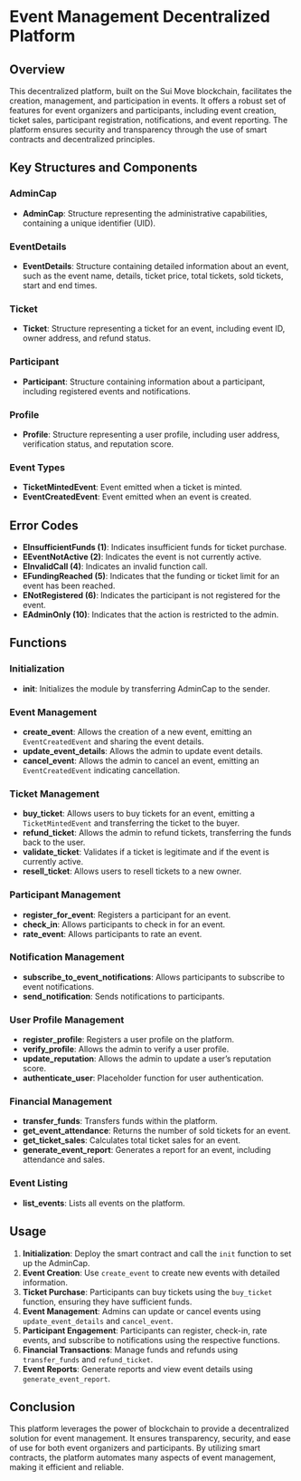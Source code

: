 # Event Management Decentralized Platform

## Overview

This decentralized platform, built on the Sui Move blockchain, facilitates the creation, management, and participation in events. It offers a robust set of features for event organizers and participants, including event creation, ticket sales, participant registration, notifications, and event reporting. The platform ensures security and transparency through the use of smart contracts and decentralized principles.

## Key Structures and Components

### AdminCap
- **AdminCap**: Structure representing the administrative capabilities, containing a unique identifier (UID).

### EventDetails
- **EventDetails**: Structure containing detailed information about an event, such as the event name, details, ticket price, total tickets, sold tickets, start and end times.

### Ticket
- **Ticket**: Structure representing a ticket for an event, including event ID, owner address, and refund status.

### Participant
- **Participant**: Structure containing information about a participant, including registered events and notifications.

### Profile
- **Profile**: Structure representing a user profile, including user address, verification status, and reputation score.

### Event Types
- **TicketMintedEvent**: Event emitted when a ticket is minted.
- **EventCreatedEvent**: Event emitted when an event is created.

## Error Codes

- **EInsufficientFunds (1)**: Indicates insufficient funds for ticket purchase.
- **EEventNotActive (2)**: Indicates the event is not currently active.
- **EInvalidCall (4)**: Indicates an invalid function call.
- **EFundingReached (5)**: Indicates that the funding or ticket limit for an event has been reached.
- **ENotRegistered (6)**: Indicates the participant is not registered for the event.
- **EAdminOnly (10)**: Indicates that the action is restricted to the admin.

## Functions

### Initialization
- **init**: Initializes the module by transferring AdminCap to the sender.

### Event Management
- **create_event**: Allows the creation of a new event, emitting an `EventCreatedEvent` and sharing the event details.
- **update_event_details**: Allows the admin to update event details.
- **cancel_event**: Allows the admin to cancel an event, emitting an `EventCreatedEvent` indicating cancellation.

### Ticket Management
- **buy_ticket**: Allows users to buy tickets for an event, emitting a `TicketMintedEvent` and transferring the ticket to the buyer.
- **refund_ticket**: Allows the admin to refund tickets, transferring the funds back to the user.
- **validate_ticket**: Validates if a ticket is legitimate and if the event is currently active.
- **resell_ticket**: Allows users to resell tickets to a new owner.

### Participant Management
- **register_for_event**: Registers a participant for an event.
- **check_in**: Allows participants to check in for an event.
- **rate_event**: Allows participants to rate an event.

### Notification Management
- **subscribe_to_event_notifications**: Allows participants to subscribe to event notifications.
- **send_notification**: Sends notifications to participants.

### User Profile Management
- **register_profile**: Registers a user profile on the platform.
- **verify_profile**: Allows the admin to verify a user profile.
- **update_reputation**: Allows the admin to update a user’s reputation score.
- **authenticate_user**: Placeholder function for user authentication.

### Financial Management
- **transfer_funds**: Transfers funds within the platform.
- **get_event_attendance**: Returns the number of sold tickets for an event.
- **get_ticket_sales**: Calculates total ticket sales for an event.
- **generate_event_report**: Generates a report for an event, including attendance and sales.

### Event Listing
- **list_events**: Lists all events on the platform.

## Usage

1. **Initialization**: Deploy the smart contract and call the `init` function to set up the AdminCap.
2. **Event Creation**: Use `create_event` to create new events with detailed information.
3. **Ticket Purchase**: Participants can buy tickets using the `buy_ticket` function, ensuring they have sufficient funds.
4. **Event Management**: Admins can update or cancel events using `update_event_details` and `cancel_event`.
5. **Participant Engagement**: Participants can register, check-in, rate events, and subscribe to notifications using the respective functions.
6. **Financial Transactions**: Manage funds and refunds using `transfer_funds` and `refund_ticket`.
7. **Event Reports**: Generate reports and view event details using `generate_event_report`.

## Conclusion

This platform leverages the power of blockchain to provide a decentralized solution for event management. It ensures transparency, security, and ease of use for both event organizers and participants. By utilizing smart contracts, the platform automates many aspects of event management, making it efficient and reliable.